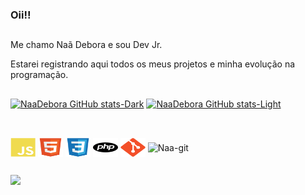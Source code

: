 ### Oii!!

##

Me chamo Naã Debora e sou Dev Jr.

Estarei registrando aqui todos os meus projetos e minha evolução na programação.

##

<!--
**NaaDebora/NaaDebora** is a ✨ _special_ ✨ repository because its `README.md` (this file) appears on your GitHub profile.

Here are some ideas to get you started:

- 🔭 I’m currently working on ...
- 🌱 I’m currently learning ...
- 👯 I’m looking to collaborate on ...
- 🤔 I’m looking for help with ...
- 💬 Ask me about ...
- 📫 How to reach me: ...
- 😄 Pronouns: ...
- ⚡ Fun fact: ...
-->

[![NaaDebora GitHub stats-Dark](https://github-readme-stats.vercel.app/api?username=NaaDebora&show_icons=true&theme=dark#gh-dark-mode-only)](https://github.com/NaaDebora/github-readme-stats#gh-dark-mode-only)
[![NaaDebora GitHub stats-Light](https://github-readme-stats.vercel.app/api?username=NaaDebora&show_icons=true&theme=default#gh-light-mode-only)](https://github.com/NaaDebora/github-readme-stats#gh-light-mode-only)

##

<div style="display: inline_block"><br>
  <img align="center" alt="Naa-Js" height="30" width="40" src="https://raw.githubusercontent.com/devicons/devicon/master/icons/javascript/javascript-plain.svg">
  <img align="center" alt="Naa-HTML" height="30" width="40" src="https://raw.githubusercontent.com/devicons/devicon/master/icons/html5/html5-original.svg">
  <img align="center" alt="Naa-CSS" height="30" width="40" src="https://raw.githubusercontent.com/devicons/devicon/master/icons/css3/css3-original.svg">
  <img align="center" alt="Naa-Php" height="30" width="40" src="https://raw.githubusercontent.com/devicons/devicon/1119b9f84c0290e0f0b38982099a2bd027a48bf1/icons/php/php-plain.svg">
   <img align="center" alt="Naa-git" height="30" width="40" src="https://raw.githubusercontent.com/devicons/devicon/1119b9f84c0290e0f0b38982099a2bd027a48bf1/icons/git/git-original.svg">
   <img align="center" alt="Naa-git" height="30" width="40" src="https://cdn.worldvectorlogo.com/logos/laravel-2.svg">
</div>


  ##
 
<div> 
  <a href="https://instagram.com/naadebora?igshid=MmIzYWVlNDQ5Yg==" target="_blank"><img src="https://img.shields.io/badge/-Instagram-%23E4405F?style=for-the-badge&logo=instagram&logoColor=white" target="_blank"></a>
</div>

##



